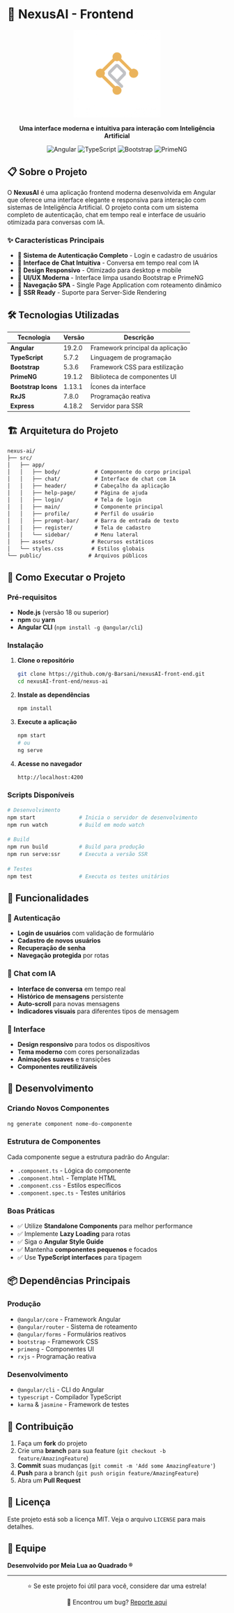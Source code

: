 # 🤖 NexusAI - Frontend

<div align="center">
  <img src="nexus-ai/src/app/assets/logo.png" alt="NexusAI Logo" width="200"/>
  <p><strong>Uma interface moderna e intuitiva para interação com Inteligência Artificial</strong></p>
  
  ![Angular](https://img.shields.io/badge/Angular-19.2.0-DD0031?style=for-the-badge&logo=angular&logoColor=white)
  ![TypeScript](https://img.shields.io/badge/TypeScript-5.7.2-3178C6?style=for-the-badge&logo=typescript&logoColor=white)
  ![Bootstrap](https://img.shields.io/badge/Bootstrap-5.3.6-7952B3?style=for-the-badge&logo=bootstrap&logoColor=white)
  ![PrimeNG](https://img.shields.io/badge/PrimeNG-19.1.2-007AD9?style=for-the-badge&logo=primeng&logoColor=white)
</div>

## 📋 Sobre o Projeto

O **NexusAI** é uma aplicação frontend moderna desenvolvida em Angular que oferece uma interface elegante e responsiva para interação com sistemas de Inteligência Artificial. O projeto conta com um sistema completo de autenticação, chat em tempo real e interface de usuário otimizada para conversas com IA.

### ✨ Características Principais

- 🔐 **Sistema de Autenticação Completo** - Login e cadastro de usuários
- 💬 **Interface de Chat Intuitiva** - Conversa em tempo real com IA
- 📱 **Design Responsivo** - Otimizado para desktop e mobile
- 🎨 **UI/UX Moderna** - Interface limpa usando Bootstrap e PrimeNG
- 🔄 **Navegação SPA** - Single Page Application com roteamento dinâmico
- 🚀 **SSR Ready** - Suporte para Server-Side Rendering

## 🛠️ Tecnologias Utilizadas

| Tecnologia | Versão | Descrição |
|------------|--------|-----------|
| **Angular** | 19.2.0 | Framework principal da aplicação |
| **TypeScript** | 5.7.2 | Linguagem de programação |
| **Bootstrap** | 5.3.6 | Framework CSS para estilização |
| **PrimeNG** | 19.1.2 | Biblioteca de componentes UI |
| **Bootstrap Icons** | 1.13.1 | Ícones da interface |
| **RxJS** | 7.8.0 | Programação reativa |
| **Express** | 4.18.2 | Servidor para SSR |

## 🏗️ Arquitetura do Projeto

```
nexus-ai/
├── src/
│   ├── app/
│   │   ├── body/           # Componente do corpo principal
│   │   ├── chat/           # Interface de chat com IA
│   │   ├── header/         # Cabeçalho da aplicação
│   │   ├── help-page/      # Página de ajuda
│   │   ├── login/          # Tela de login
│   │   ├── main/           # Componente principal
│   │   ├── profile/        # Perfil do usuário
│   │   ├── prompt-bar/     # Barra de entrada de texto
│   │   ├── register/       # Tela de cadastro
│   │   └── sidebar/        # Menu lateral
│   ├── assets/            # Recursos estáticos
│   └── styles.css         # Estilos globais
└── public/               # Arquivos públicos
```

## 🚀 Como Executar o Projeto

### Pré-requisitos

- **Node.js** (versão 18 ou superior)
- **npm** ou **yarn**
- **Angular CLI** (`npm install -g @angular/cli`)

### Instalação

1. **Clone o repositório**
   ```bash
   git clone https://github.com/g-Barsani/nexusAI-front-end.git
   cd nexusAI-front-end/nexus-ai
   ```

2. **Instale as dependências**
   ```bash
   npm install
   ```

3. **Execute a aplicação**
   ```bash
   npm start
   # ou
   ng serve
   ```

4. **Acesse no navegador**
   ```
   http://localhost:4200
   ```

### Scripts Disponíveis

```bash
# Desenvolvimento
npm start              # Inicia o servidor de desenvolvimento
npm run watch          # Build em modo watch

# Build
npm run build          # Build para produção
npm run serve:ssr      # Executa a versão SSR

# Testes
npm test               # Executa os testes unitários
```

## 🎯 Funcionalidades

### 🔐 Autenticação
- **Login de usuários** com validação de formulário
- **Cadastro de novos usuários**
- **Recuperação de senha**
- **Navegação protegida** por rotas

### 💬 Chat com IA
- **Interface de conversa** em tempo real
- **Histórico de mensagens** persistente
- **Auto-scroll** para novas mensagens
- **Indicadores visuais** para diferentes tipos de mensagem

### 🎨 Interface
- **Design responsivo** para todos os dispositivos
- **Tema moderno** com cores personalizadas
- **Animações suaves** e transições
- **Componentes reutilizáveis**

## 🔧 Desenvolvimento

### Criando Novos Componentes

```bash
ng generate component nome-do-componente
```

### Estrutura de Componentes

Cada componente segue a estrutura padrão do Angular:
- `.component.ts` - Lógica do componente
- `.component.html` - Template HTML
- `.component.css` - Estilos específicos
- `.component.spec.ts` - Testes unitários

### Boas Práticas

- ✅ Utilize **Standalone Components** para melhor performance
- ✅ Implemente **Lazy Loading** para rotas
- ✅ Siga o **Angular Style Guide**
- ✅ Mantenha **componentes pequenos** e focados
- ✅ Use **TypeScript interfaces** para tipagem

## 📦 Dependências Principais

### Produção
- `@angular/core` - Framework Angular
- `@angular/router` - Sistema de roteamento
- `@angular/forms` - Formulários reativos
- `bootstrap` - Framework CSS
- `primeng` - Componentes UI
- `rxjs` - Programação reativa

### Desenvolvimento
- `@angular/cli` - CLI do Angular
- `typescript` - Compilador TypeScript
- `karma` & `jasmine` - Framework de testes

## 🤝 Contribuição

1. Faça um **fork** do projeto
2. Crie uma **branch** para sua feature (`git checkout -b feature/AmazingFeature`)
3. **Commit** suas mudanças (`git commit -m 'Add some AmazingFeature'`)
4. **Push** para a branch (`git push origin feature/AmazingFeature`)
5. Abra um **Pull Request**

## 📝 Licença

Este projeto está sob a licença MIT. Veja o arquivo `LICENSE` para mais detalhes.

## 👥 Equipe

**Desenvolvido por Meia Lua ao Quadrado ®**

---

<div align="center">
  <p>⭐ Se este projeto foi útil para você, considere dar uma estrela!</p>
  <p>🐛 Encontrou um bug? <a href="https://github.com/g-Barsani/nexusAI-front-end/issues">Reporte aqui</a></p>
</div>